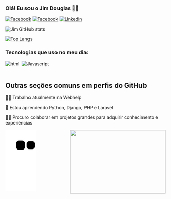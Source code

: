 
### Olá! Eu sou o Jim Douglas 👨‍💻

[![Facebook](	https://img.shields.io/badge/Facebook-1877F2?style=for-the-badge&logo=facebook&logoColor=white)](https://www.facebook.com/jimdouglas.morrysonmiranda)
[![Facebook](	https://img.shields.io/badge/Instagram-E4405F?style=for-the-badge&logo=instagram&logoColor=white)](https://www.instagram.com/_jimdmm_/)
[![Linkedin](https://img.shields.io/badge/LinkedIn-0077B5?style=for-the-badge&logo=linkedin&logoColor=white)](https://www.linkedin.com/in/jimdmm/)

![Jim GitHub stats](https://github-readme-stats.vercel.app/api?username=jimdmm&show_icons=true&theme=maroongold)

[![Top Langs](https://github-readme-stats.vercel.app/api/top-langs/?username=jimdmm&theme=maroongold&card_width=470)](https://github.com/jimdmm/github-readme-stats)
### Tecnologias que uso no meu dia:
<div style="display: inline_block"><br\>
    <img align="center" alt="html" src="https://img.shields.io/badge/html5-%23E34F26.svg?style=for-the-badge&logo=html5&logoColor=white">
    <img align="center" alt="" src="https://img.shields.io/badge/css3-%231572B6.svg?style=for-the-badge&logo=css3&logoColor=white">
    <img align="center" alt="Javascript" src="https://img.shields.io/badge/javascript-%23323330.svg?style=for-the-badge&logo=javascript&logoColor=%23F7DF1E">
    <img align="center" alt="" src="https://img.shields.io/badge/php-%23777BB4.svg?style=for-the-badge&logo=php&logoColor=white">
    <img align="center" alt="" src="https://img.shields.io/badge/python-3670A0?style=for-the-badge&logo=python&logoColor=ffdd54">
    <img align="center" alt="" src="https://img.shields.io/badge/mysql-%2300f.svg?style=for-the-badge&logo=mysql&logoColor=white">
    <img align="center" alt="" src="https://img.shields.io/badge/postgres-%23316192.svg?style=for-the-badge&logo=postgresql&logoColor=white">
<div>
<br>

## Outras seções comuns em perfis do GitHub
👩‍💻 Trabalho atualmente na Webhelp

🧠 Estou aprendendo Python, Django, PHP e Laravel

👯‍♀️ Procuro colaborar em projetos grandes para adquirir conhecimento e experiências


  ![Snake animation](https://github.com/rafaballerini/rafaballerini/blob/output/github-contribution-grid-snake.svg)
  <img align="right" height="200" width="300" src="https://media.giphy.com/media/ZVik7pBtu9dNS/giphy.gif">
</div>
